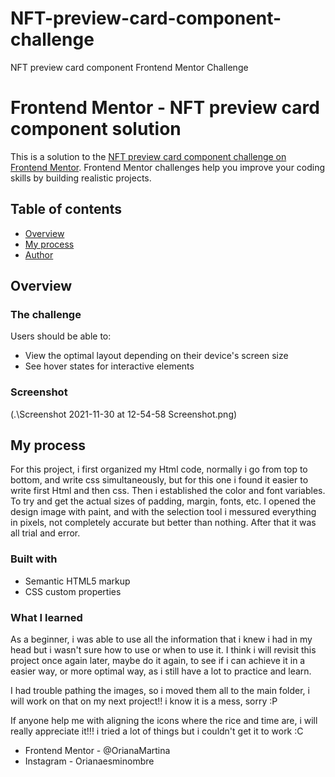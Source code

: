 # NFT-preview-card-component-challenge
NFT preview card component  Frontend Mentor Challenge
# Frontend Mentor - NFT preview card component solution

This is a solution to the [NFT preview card component challenge on Frontend Mentor](https://www.frontendmentor.io/challenges/nft-preview-card-component-SbdUL_w0U). Frontend Mentor challenges help you improve your coding skills by building realistic projects. 

## Table of contents

- [Overview](#overview)
- [My process](#my-process)
- [Author](#author)


## Overview

### The challenge

Users should be able to:

- View the optimal layout depending on their device's screen size
- See hover states for interactive elements

### Screenshot

(.\Screenshot 2021-11-30 at 12-54-58 Screenshot.png)


## My process
For this project, i first organized my Html code, normally i go from top to bottom, and write css simultaneously, but for this one i found it easier to write first Html and then css.
Then i established the color and font variables.
To try and get the actual sizes of padding, margin, fonts, etc. I opened the design image with paint, and with the selection tool i messured everything in pixels, not 
completely accurate but better than nothing.
After that it was all trial and error.

### Built with

- Semantic HTML5 markup
- CSS custom properties


### What I learned

As a beginner, i was able to use all the information that i knew i had in my head but i wasn't sure how to use or when to use it.
I think i will revisit this project once again later, maybe do it again, to see if i can achieve it in a easier way, or more optimal way, as i still have a lot to practice and learn.

I had trouble pathing the images, so i moved them all to the main folder, i will work on that on my next project!! i know it is a mess, sorry :P


If anyone help me with aligning the icons where the rice and time are, i will really appreciate it!!!
i tried a lot of things but i couldn't get it to work :C



- Frontend Mentor - @OrianaMartina
- Instagram - Orianaesminombre
